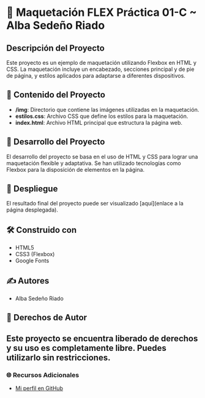 # 🎨 Maquetación FLEX Práctica 01-C ~ Alba Sedeño Riado

## Descripción del Proyecto

Este proyecto es un ejemplo de maquetación utilizando Flexbox en HTML y CSS. La maquetación incluye un encabezado, secciones principal y de pie de página, y estilos aplicados para adaptarse a diferentes dispositivos.

## 📁 Contenido del Proyecto

- **/img**: Directorio que contiene las imágenes utilizadas en la maquetación.
- **estilos.css**: Archivo CSS que define los estilos para la maquetación.
- **index.html**: Archivo HTML principal que estructura la página web.

## 🚀 Desarrollo del Proyecto

El desarrollo del proyecto se basa en el uso de HTML y CSS para lograr una maquetación flexible y adaptativa. Se han utilizado tecnologías como Flexbox para la disposición de elementos en la página.

## 🔗 Despliegue

El resultado final del proyecto puede ser visualizado [aquí](enlace a la página desplegada).

## 🛠️ Construido con

- HTML5
- CSS3 (Flexbox)
- Google Fonts

## ✍️ Autores

- Alba Sedeño Riado 

## 📄 Derechos de Autor
Este proyecto se encuentra liberado de derechos y su uso es completamente libre. Puedes utilizarlo sin restricciones. 
---

### 🌐 Recursos Adicionales

- [Mi perfil en GitHub](https://github.com/Albaseri)
